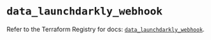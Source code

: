 # `data_launchdarkly_webhook`

Refer to the Terraform Registry for docs: [`data_launchdarkly_webhook`](https://registry.terraform.io/providers/launchdarkly/launchdarkly/2.20.1/docs/data-sources/webhook).
